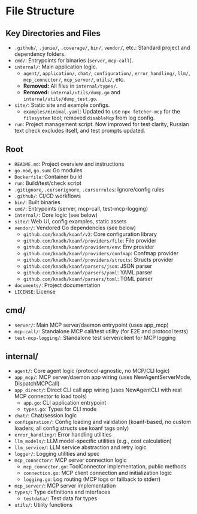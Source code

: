 # File Structure

## Key Directories and Files

- `.github/`, `.junie/`, `.coverage/`, `bin/`, `vendor/`, etc.: Standard project and dependency folders.
- `cmd/`: Entrypoints for binaries (`server`, `mcp-call`).
- `internal/`: Main application logic.
  - `agent/`, `application/`, `chat/`, `configuration/`, `error_handling/`, `llm/`, `mcp_connector/`, `mcp_server/`, `utils/`, etc.
  - **Removed:** All files in `internal/types/`.
  - **Removed:** `internal/utils/dump.go` and `internal/utils/dump_test.go`.
- `site/`: Static site and example configs.
  - `examples/minimal.yaml`: Updated to use `npx fetcher-mcp` for the `filesystem` tool; removed `disableMcp` from log config.
- `run`: Project management script. Now improved for test clarity, Russian text check excludes itself, and test prompts updated.

## Root
- `README.md`: Project overview and instructions
- `go.mod`, `go.sum`: Go modules
- `Dockerfile`: Container build
- `run`: Build/test/check script
- `.gitignore`, `.cursorignore`, `.cursorrules`: Ignore/config rules
- `.github/`: CI/CD workflows
- `bin/`: Built binaries
- `cmd/`: Entrypoints (server, mcp-call, test-mcp-logging)
- `internal/`: Core logic (see below)
- `site/`: Web UI, config examples, static assets
- `vendor/`: Vendored Go dependencies (see below)
    - `github.com/knadh/koanf/v2`: Core configuration library
    - `github.com/knadh/koanf/providers/file`: File provider
    - `github.com/knadh/koanf/providers/env`: Env provider
    - `github.com/knadh/koanf/providers/confmap`: Confmap provider
    - `github.com/knadh/koanf/providers/structs`: Structs provider
    - `github.com/knadh/koanf/parsers/json`: JSON parser
    - `github.com/knadh/koanf/parsers/yaml`: YAML parser
    - `github.com/knadh/koanf/parsers/toml`: TOML parser
- `documents/`: Project documentation
- `LICENSE`: License

## cmd/
- `server/`: Main MCP server/daemon entrypoint (uses app_mcp)
- `mcp-call/`: Standalone MCP call/test utility (for E2E and protocol tests)
- `test-mcp-logging/`: Standalone test server/client for MCP logging

## internal/
- `agent/`: Core agent logic (protocol-agnostic, no MCP/CLI logic)
- `app_mcp/`: MCP server/daemon app wiring (uses NewAgentServerMode, DispatchMCPCall)
- `app_direct/`: Direct CLI call app wiring (uses NewAgentCLI with real MCP connector to load tools)
    - `app.go`: CLI application entrypoint
    - `types.go`: Types for CLI mode
- `chat/`: Chat/session logic
- `configuration/`: Config loading and validation (koanf-based, no custom loaders; all config structs use koanf tags only)
- `error_handling/`: Error handling utilities
- `llm_models/`: LLM model-specific utilities (e.g., cost calculation)
- `llm_service/`: LLM service abstraction and retry logic
- `logger/`: Logging utilities and spec
- `mcp_connector/`: MCP server connection logic
    - `mcp_connector.go`: ToolConnector implementation, public methods
    - `connection.go`: MCP client connection and initialization logic
    - `logging.go`: Log routing (MCP logs or fallback to stderr)
- `mcp_server/`: MCP server implementation
- `types/`: Type definitions and interfaces
    - `testdata/`: Test data for types
- `utils/`: Utility functions